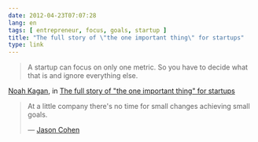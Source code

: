 ```yaml
---
date: 2012-04-23T07:07:28
lang: en
tags: [ entrepreneur, focus, goals, startup ]
title: "The full story of \"the one important thing\" for startups"
type: link
---
```


> A startup can focus on only one metric. 
> So you have to decide what that is and ignore everything else.

[Noah Kagan](http://okdork.com/), in [The full story of "the one important thing" for startups](http://blog.asmartbear.com/one-priority.html)

> At a little company there's no time for small changes achieving small goals.
>
> — [Jason Cohen](http://twitter.com/asmartbear)

